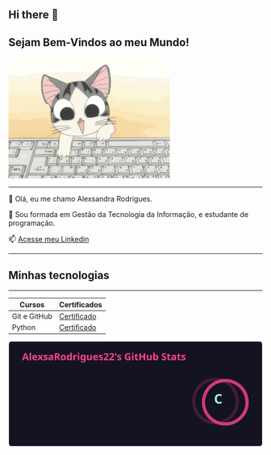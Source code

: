 ## Hi there 👋

## Sejam Bem-Vindos ao meu Mundo!

![Gif do gatinho](image-2.png)

---------------------------


👩 Olá, eu me chamo Alexsandra Rodrigues. 

📝 Sou formada em Gestão da Tecnologia da Informação, e estudante de programação. 

📫 [Acesse meu Linkedin](https://www.linkedin.com/in/alexsandra-rodrigues-681699192/details/education/)

----------------

## Minhas tecnologias 
---------------------

| Cursos       | Certificados     |
|------------  |----------------  |
| Git e GitHub | [Certificado](https://hermes.dio.me/certificates/1A6PTWQ0.pdf) |
| Python | [Certificado](https://hermes.dio.me/certificates/AQQ6S38J.pdf)|

![Alexsandra Rodrigues Stats](api.svg)













<!--
**AlexsaRodrigues22/AlexsaRodrigues22** is a ✨ _special_ ✨ repository because its `README.md` (this file) appears on your GitHub profile.

Here are some ideas to get you started:

- 🔭 I’m currently working on ...
- 🌱 I’m currently learning ...
- 👯 I’m looking to collaborate on ...
- 🤔 I’m looking for help with ...
- 💬 Ask me about ...
- 📫 How to reach me: ...
- 😄 Pronouns: ...
- ⚡ Fun fact: ...
-->
